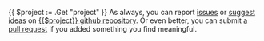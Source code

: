 {{ $project := .Get "project" }}
As always, you can report [issues](https://github.com/DimitriGilbert/{{$project}}/issues/new?assignees=&labels=&projects=&template=bug_report.md&title=) or [suggest ideas](https://github.com/DimitriGilbert/{{$project}}/issues/new?assignees=&labels=&projects=&template=feature_request.md&title=) on [{{$project}} github repository](https://github.com/DimitriGilbert/{{$project}}/). Or even better, you can submit [a pull request](https://github.com/DimitriGilbert/{{$project}}/compare) if you added something you find meaningful.